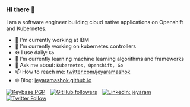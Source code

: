 ### Hi there 👋

I am a software engineer building cloud native applications on Openshift and Kubernetes.

- 🏢 I'm currently working at IBM
- 🔭 I’m currently working on kubernetes controllers
- ⚙️ I use daily: `Go`
- 🌱 I’m currently learning machine learning algorithms and frameworks
- 💬 Ask me about: `Kubernetes, Openshift, Go`
- 📫 How to reach me: [twitter.com/jeyaramashok](https://twitter.com/jeyaramashok)
- 🌐 Blog: [jeyaramashok.github.io](https://jeyaramashok.github.io/)
<!-- - 📑 Resume: [jeyaramashok/resume](https://github.com/jeyaramashok/resume/blob/master/resume.pdf) -->

[![Keybase PGP](https://img.shields.io/keybase/pgp/jeyaramashok)](https://keybase.io/jeyaramashok) [![GitHub followers](https://img.shields.io/github/followers/jeyaramashok?style=social)](https://github.com/jeyaramashok) [![Linkedin: jeyaram](https://img.shields.io/badge/-jeyaram-blue?style=flat-square&logo=Linkedin&logoColor=white&link=https://www.linkedin.com/in/jeyaram/)](https://www.linkedin.com/in/jeyaram/) [![Twitter Follow](https://img.shields.io/twitter/follow/jeyaramashok?style=social)](https://twitter.com/jeyaramashok)
<!--
**jeyaramashok/jeyaramashok** is a ✨ _special_ ✨ repository because its `README.md` (this file) appears on your GitHub profile.

Here are some ideas to get you started:

- 🔭 I’m currently working on ...
- 🌱 I’m currently learning ...
- 👯 I’m looking to collaborate on ...
- 🤔 I’m looking for help with ...
- 💬 Ask me about ...
- 📫 How to reach me: ...
- 😄 Pronouns: ...
- ⚡ Fun fact: ...
-->
